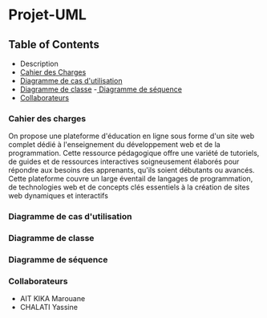 # Projet-UML

## Table of Contents
- Description
- [Cahier des Charges](https://github.com/Marouane124/Projet-UML/blob/e5ebaa868576db7853c38adf07c8265fa019e7e4/Cahier%20des%20charges.pdf)
- [Diagramme de cas d'utilisation](#use-case)
- [Diagramme de classe](#class)
-[ Diagramme de séquence](#sequence)
- [Collaborateurs](#Collaborateurs)

### Cahier des charges

On propose une plateforme d'éducation en ligne sous forme d'un site web complet dédié à l'enseignement du 
développement web et de la programmation. Cette ressource pédagogique offre une variété de 
tutoriels, de guides et de ressources interactives soigneusement élaborés pour répondre aux 
besoins des apprenants, qu'ils soient débutants ou avancés. Cette plateforme couvre un large 
éventail de langages de programmation, de technologies web et de concepts clés essentiels à la 
création de sites web dynamiques et interactifs 

### <a name="use-case"></a> Diagramme de cas d'utilisation
### <a name="class"></a> Diagramme de classe
### <a name="sequence"></a> Diagramme de séquence
### <a name="Collaborateurs"></a> Collaborateurs
- AIT KIKA Marouane
- CHALATI Yassine
